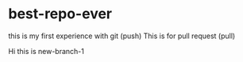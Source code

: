 # best-repo-ever
this is my first experience with git (push)
This is for pull request (pull)

Hi this is new-branch-1
